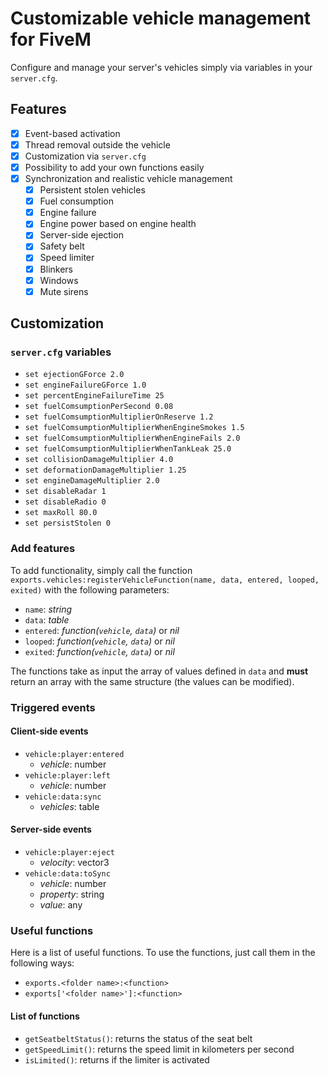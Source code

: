 # Customizable vehicle management for FiveM

Configure and manage your server's vehicles simply via variables in your `server.cfg`.

## Features

- [x] Event-based activation
- [x] Thread removal outside the vehicle
- [x] Customization via `server.cfg`
- [x] Possibility to add your own functions easily
- [x] Synchronization and realistic vehicle management
  - [x] Persistent stolen vehicles
  - [x] Fuel consumption
  - [x] Engine failure
  - [x] Engine power based on engine health
  - [x] Server-side ejection
  - [x] Safety belt
  - [x] Speed limiter
  - [x] Blinkers
  - [x] Windows
  - [x] Mute sirens

## Customization

### `server.cfg` variables

- `set ejectionGForce 2.0`
- `set engineFailureGForce 1.0`
- `set percentEngineFailureTime 25`
- `set fuelComsumptionPerSecond 0.08`
- `set fuelComsumptionMultiplierOnReserve 1.2`
- `set fuelComsumptionMultiplierWhenEngineSmokes 1.5`
- `set fuelComsumptionMultiplierWhenEngineFails 2.0`
- `set fuelComsumptionMultiplierWhenTankLeak 25.0`
- `set collisionDamageMultiplier 4.0`
- `set deformationDamageMultiplier 1.25`
- `set engineDamageMultiplier 2.0`
- `set disableRadar 1`
- `set disableRadio 0`
- `set maxRoll 80.0`
- `set persistStolen 0`

### Add features

To add functionality, simply call the function `exports.vehicles:registerVehicleFunction(name, data, entered, looped, exited)` with the following parameters:

- `name`: *string*
- `data`: *table*
- `entered`: *function(`vehicle`, `data`)* or *nil*
- `looped`: *function(`vehicle`, `data`)* or *nil*
- `exited`: *function(`vehicle`, `data`)* or *nil*

The functions take as input the array of values defined in `data` and **must** return an array with the same structure (the values can be modified).

### Triggered events

#### Client-side events

- `vehicle:player:entered`
  - *vehicle*: number
- `vehicle:player:left`
  - *vehicle*: number
- `vehicle:data:sync`
  - *vehicles*: table

#### Server-side events

- `vehicle:player:eject`
  - *velocity*: vector3
- `vehicle:data:toSync`
  - *vehicle*: number
  - *property*: string
  - *value*: any

### Useful functions

Here is a list of useful functions. To use the functions, just call them in the following ways:

- `exports.<folder name>:<function>`
- `exports['<folder name>']:<function>`

#### List of functions

- `getSeatbeltStatus()`: returns the status of the seat belt
- `getSpeedLimit()`: returns the speed limit in kilometers per second
- `isLimited()`: returns if the limiter is activated
